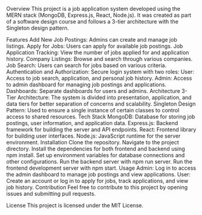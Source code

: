 Overview
This project is a job application system developed using the MERN stack (MongoDB, Express.js, React, Node.js). It was created as part of a software design course and follows a 3-tier architecture with the Singleton design pattern.

Features
Add New Job Postings: Admins can create and manage job listings.
Apply for Jobs: Users can apply for available job postings.
Job Application Tracking: View the number of jobs applied for and application history.
Company Listings: Browse and search through various companies.
Job Search: Users can search for jobs based on various criteria.
Authentication and Authorization: Secure login system with two roles:
User: Access to job search, application, and personal job history.
Admin: Access to admin dashboard for managing job postings and applications.
Dashboards: Separate dashboards for users and admins.
Architecture
3-Tier Architecture: The system is divided into presentation, application, and data tiers for better separation of concerns and scalability.
Singleton Design Pattern: Used to ensure a single instance of certain classes to control access to shared resources.
Tech Stack
MongoDB: Database for storing job postings, user information, and application data.
Express.js: Backend framework for building the server and API endpoints.
React: Frontend library for building user interfaces.
Node.js: JavaScript runtime for the server environment.
Installation
Clone the repository.
Navigate to the project directory.
Install the dependencies for both frontend and backend using npm install.
Set up environment variables for database connections and other configurations.
Run the backend server with npm run server.
Run the frontend development server with npm start.
Usage
Admin: Log in to access the admin dashboard to manage job postings and view applications.
User: Create an account or log in to apply for jobs, track applications, and view job history.
Contribution
Feel free to contribute to this project by opening issues and submitting pull requests.

License
This project is licensed under the MIT License.   
